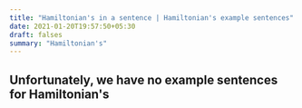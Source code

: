 ```yaml
---
title: "Hamiltonian's in a sentence | Hamiltonian's example sentences"
date: 2021-01-20T19:57:50+05:30
draft: falses
summary: "Hamiltonian's"
---
```

## Unfortunately, we have no example sentences for Hamiltonian's                 
